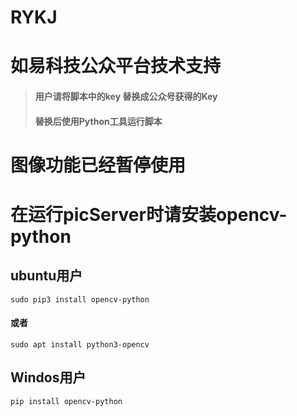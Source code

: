 RYKJ
===
# 如易科技公众平台技术支持

>#### 用户请将脚本中的key 替换成公众号获得的Key
>#### 替换后使用Python工具运行脚本


# 图像功能已经暂停使用
# 在运行picServer时请安装opencv-python
## ubuntu用户
```sudo pip3 install opencv-python```
#### 或者
```sudo apt install python3-opencv```

## Windos用户
```pip install opencv-python```
